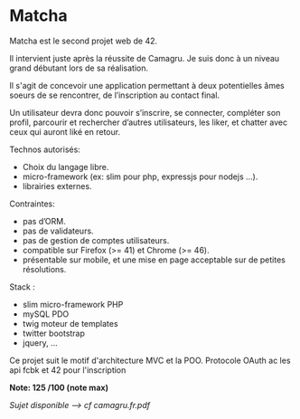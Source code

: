 <h1>Matcha</h1>

Matcha est le second projet web de 42.

Il intervient juste après la réussite de Camagru. Je suis donc à un niveau grand débutant lors de sa réalisation.

Il s'agit de concevoir une application permettant à deux potentielles âmes soeurs de se rencontrer, de l’inscription au contact final.

Un utilisateur devra donc pouvoir s’inscrire, se connecter, compléter son profil, parcourir et rechercher d’autres utilisateurs, les liker, et chatter avec ceux qui auront liké en retour.

Technos autorisés:
  - Choix du langage libre.
  - micro-framework (ex: slim pour php, expressjs pour nodejs ...). 
  - librairies externes.

Contraintes:
  - pas d’ORM.
  - pas de validateurs.
  - pas de gestion de comptes utilisateurs.
  - compatible sur Firefox (>= 41) et Chrome (>= 46).
  - présentable sur mobile, et une mise en page acceptable sur de petites résolutions.

Stack :
  - slim micro-framework PHP
  - mySQL PDO
  - twig moteur de templates
  - twitter bootstrap
  - jquery, ...



Ce projet suit le motif d'architecture MVC et la POO. Protocole OAuth ac les api fcbk et 42 pour l'inscription

__Note: 125 /100 (note max)__

*Sujet disponible --> cf camagru.fr.pdf*